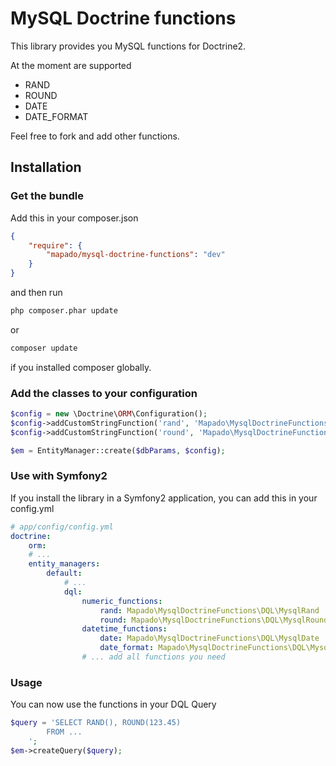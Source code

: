 MySQL Doctrine functions
====================

This library provides you MySQL functions for Doctrine2.

At the moment are supported

 - RAND
 - ROUND
 - DATE
 - DATE_FORMAT

Feel free to fork and add other functions.

## Installation

### Get the bundle

Add this in your composer.json

```json
{
	"require": {
		"mapado/mysql-doctrine-functions": "dev"
	}
}
```

and then run

```sh
php composer.phar update
```
or 
```sh
composer update
```
if you installed composer globally.

### Add the classes to your configuration

```php
$config = new \Doctrine\ORM\Configuration();
$config->addCustomStringFunction('rand', 'Mapado\MysqlDoctrineFunctions\DQL\MysqlRand');
$config->addCustomStringFunction('round', 'Mapado\MysqlDoctrineFunctions\DQL\MysqlRound');

$em = EntityManager::create($dbParams, $config);
```

### Use with Symfony2
If you install the library in a Symfony2 application, you can add this in your config.yml

```yaml
# app/config/config.yml
doctrine:
    orm:
    # ...
    entity_managers:
        default:
            # ...
            dql:
                numeric_functions:
                    rand: Mapado\MysqlDoctrineFunctions\DQL\MysqlRand
                    round: Mapado\MysqlDoctrineFunctions\DQL\MysqlRound
                datetime_functions:
                    date: Mapado\MysqlDoctrineFunctions\DQL\MysqlDate
                    date_format: Mapado\MysqlDoctrineFunctions\DQL\MysqlDateFormat
                # ... add all functions you need
```

### Usage
You can now use the functions in your DQL Query

```php
$query = 'SELECT RAND(), ROUND(123.45) 
        FROM ...
    ';
$em->createQuery($query);

```
